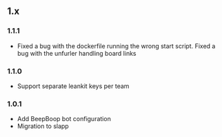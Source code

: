 ## 1.x

### 1.1.1

* Fixed a bug with the dockerfile running the wrong start script.  Fixed a bug with the unfurler handling board links

### 1.1.0

* Support separate leankit keys per team

### 1.0.1

* Add BeepBoop bot configuration
* Migration to slapp